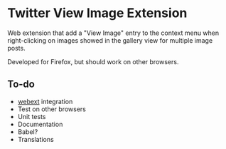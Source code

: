 # Twitter View Image Extension

Web extension that add a "View Image" entry to the context menu when
right-clicking on images showed in the gallery view for multiple image posts.

Developed for Firefox, but should work on other browsers.

## To-do
* [webext](https://github.com/mozilla/web-ext) integration
* Test on other browsers
* Unit tests
* Documentation
* Babel?
* Translations